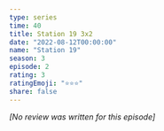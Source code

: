 ```yaml
---
type: series
time: 40
title: Station 19 3x2
date: "2022-08-12T00:00:00"
name: "Station 19"
season: 3
episode: 2
rating: 3
ratingEmoji: "⭐️⭐️⭐️"
share: false
---
```


*[No review was written for this episode]*